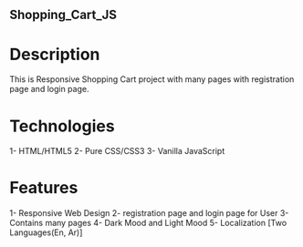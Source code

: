 ## Shopping_Cart_JS ##

# Description
This is Responsive Shopping Cart project with many pages with registration page and login page. 

# Technologies
1- HTML/HTML5
2- Pure CSS/CSS3
3- Vanilla JavaScript

# Features
1- Responsive Web Design
2- registration page and login page for User
3- Contains many pages
4- Dark Mood and Light Mood
5- Localization [Two Languages(En, Ar)]
